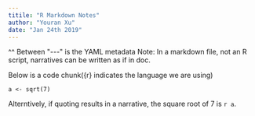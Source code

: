 ```yaml
---
titile: "R Markdown Notes"
author: "Youran Xu"
date: "Jan 24th 2019"
---
```


^^ Between "---" is the YAML metadata
Note: In a markdown file, not an R script, narratives can be written as if in doc.

Below is a code chunk({r} indicates the language we are using) 

```{r}
a <- sqrt(7)
```
Alterntively, if quoting results in a narrative, the square root of 7 is `r a`.


